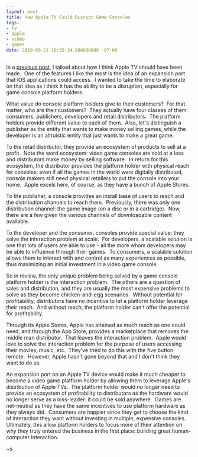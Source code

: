 ```yaml
---
layout: post
title: How Apple TV Could Disrupt Game Consoles
tags:
- tv
- apple
- video
- games
date: 2010-09-21 18:35:34.000000000 -07:00
---
```

In a <a href="http://blog.brokenrobotllc.com/how-apple-tv-could-have-been-awesome">previous post,</a> I talked about how I think Apple TV should have been made.  One of the features I like the most is the idea of an expansion port that iOS applications could access.  I wanted to take the time to elaborate on that idea as I think it has the ability to be a disruption, especially for game console platform holders.<p /> What value do console platform holders give to their customers?  For that matter, who are their customers?  They actually have four classes of them: consumers, publishers, developers and retail distributors.  The platform holders provide different value to each of them.  Also, let&#39;s distinguish a publisher as the entity that wants to make money selling games, while the developer is an altruistic entity that just wants to make a great game.<p /> To the retail distributor, they provide an ecosystem of products to sell at a profit.  Note the word ecosystem: video game consoles are sold at a loss and distributors make money by selling software.  In return for this ecosystem, the distributor provides the platform holder with physical reach for consoles: even if all the games in the world were digitally distributed, console makers still need physical retailers to put the console into your home.  Apple excels here, of course, as they have a bunch of Apple Stores.<p /> To the publisher, a console provides an install base of users to reach and the distribution channels to reach them.  Previously, there was only one distribution channel: the game image (on a disc or in a cartridge).  Now, there are a few given the various channels of downloadable content available.<p /> To the developer and the consumer, consoles provide special value: they solve the interaction problem at scale.  For developers, a scalable solution is one that lots of users are able to use - all the more whom developers may be able to influence through their games.  To consumers, a scalable solution allows them to interact with and control as many experiences as possible, thus maximizing an initial investment in a video game console.<p /> So in review, the only unique problem being solved by a game console platform holder is the interaction problem.  The others are a question of sales and distribution, and they are usually the most expensive problems to solve as they become chicken-and-egg scenarios.  Without potential for profitability, distributors have no incentive to let a platform holder leverage their reach.  And without reach, the platform holder can&#39;t offer the potential for profitability.<p /> Through its Apple Stores, Apple has attained as much reach as one could need, and through the App Store, provides a marketplace that removes the middle man distributor.  That leaves the interaction problem.  Apple would love to solve the interaction problem for the purpose of users accessing their movies, music, etc.  They&#39;ve tried to do this with the five button remote.  However, Apple hasn&#39;t gone beyond that and I don&#39;t think they want to do so.<p /> An expansion port on an Apple TV device would make it much cheaper to become a video game platform holder by allowing them to leverage Apple&#39;s distribution of Apple TVs.  The platform holder would no longer need to provide an ecosystem of profitability to distributors as the hardware would no longer serve as a loss-leader: it could be sold anywhere.  Games are net-neutral as they have the same incentives to use platform hardware as they always did.  Consumers are happier since they get to choose the kind of interaction they want without investing in multiple, expensive consoles.  Ultimately, this allow platform holders to focus more of their attention on why they truly entered the business in the first place: building great human-computer interaction.<p /> ~s
